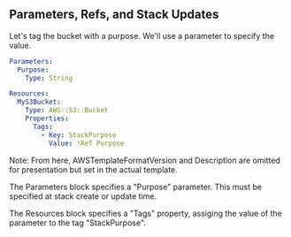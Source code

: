 ## Parameters, Refs, and Stack Updates

Let's tag the bucket with a purpose. We'll use a parameter to specify the value.

```yaml
Parameters:
  Purpose:
    Type: String

Resources:
  MyS3Bucket:
    Type: AWS::S3::Bucket
    Properties:
      Tags:
        - Key: StackPurpose
          Value: !Ref Purpose

```

Note:
From here, AWSTemplateFormatVersion and Description are omitted for presentation but set in the actual template.

The Parameters block specifies a "Purpose" parameter. This must be specified at stack create or update time.

The Resources block specifies a "Tags" property, assiging the value of the parameter to the tag "StackPurpose".
